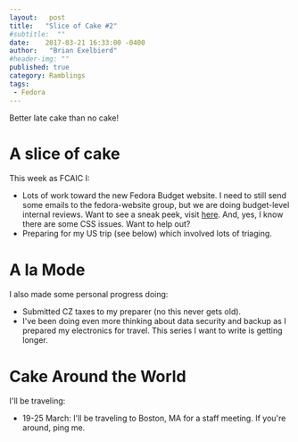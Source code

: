 ```yaml
---
layout:   post
title:   "Slice of Cake #2"
#subtitle:  ""
date:    2017-03-21 16:33:00 -0400
author:   "Brian Exelbierd"
#header-img: ""
published: true
category: Ramblings
tags:
 - Fedora
---
```


Better late cake than no cake!

# A slice of cake

This week as FCAIC I:

- Lots of work toward the new Fedora Budget website.  I need to still send some emails to the fedora-website group, but we are doing budget-level internal reviews.  Want to see a sneak peek, visit [here](http://209.132.179.16:3000/).  And, yes, I know there are some CSS issues.  Want to help out?
- Preparing for my US trip (see below) which involved lots of triaging.

# A la Mode

I also made some personal progress doing:

- Submitted CZ taxes to my preparer (no this never gets old).
- I've been doing even more thinking about data security and backup as I prepared my electronics for travel.  This series I want to write is getting longer.

# Cake Around the World

I'll be traveling:

- 19-25 March: I'll be traveling to Boston, MA for a staff meeting. If you're around, ping me.
